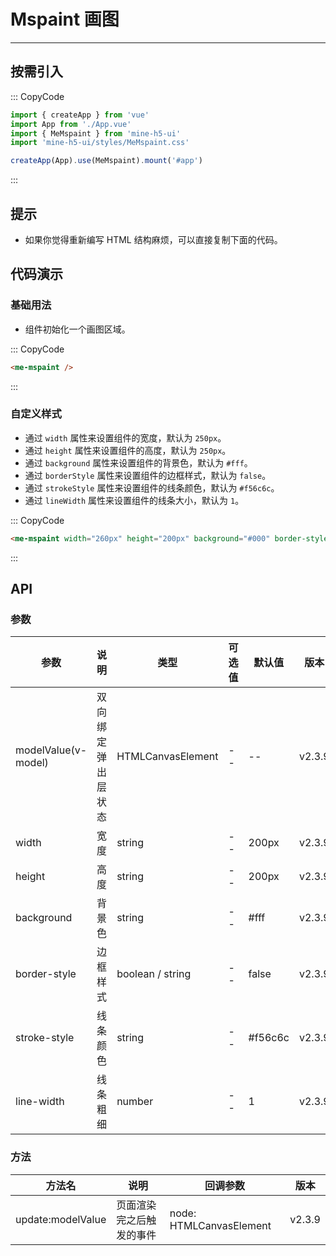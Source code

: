 # Mspaint 画图

---

## 按需引入

::: CopyCode

```ts
import { createApp } from 'vue'
import App from './App.vue'
import { MeMspaint } from 'mine-h5-ui'
import 'mine-h5-ui/styles/MeMspaint.css'

createApp(App).use(MeMspaint).mount('#app')
```

:::

## 提示

- 如果你觉得重新编写 HTML 结构麻烦，可以直接复制下面的代码。

## 代码演示

### 基础用法

- 组件初始化一个画图区域。

::: CopyCode

```html
<me-mspaint />
```

:::

### 自定义样式

- 通过 `width` 属性来设置组件的宽度，默认为 `250px`。
- 通过 `height` 属性来设置组件的高度，默认为 `250px`。
- 通过 `background` 属性来设置组件的背景色，默认为 `#fff`。
- 通过 `borderStyle` 属性来设置组件的边框样式，默认为 `false`。
- 通过 `strokeStyle` 属性来设置组件的线条颜色，默认为 `#f56c6c`。
- 通过 `lineWidth` 属性来设置组件的线条大小，默认为 `1`。

::: CopyCode

```html
<me-mspaint width="260px" height="200px" background="#000" border-style="5px dashed #f60" stroke-style="#fff" line-width="3" />
```

:::

## API

### 参数

| 参数                | 说明               | 类型              | 可选值 | 默认值  | 版本   |
| ------------------- | ------------------ | ----------------- | ------ | ------- | ------ |
| modelValue(v-model) | 双向绑定弹出层状态 | HTMLCanvasElement | --     | --      | v2.3.9 |
| width               | 宽度               | string            | --     | 200px   | v2.3.9 |
| height              | 高度               | string            | --     | 200px   | v2.3.9 |
| background          | 背景色             | string            | --     | #fff    | v2.3.9 |
| border-style        | 边框样式           | boolean / string  | --     | false   | v2.3.9 |
| stroke-style        | 线条颜色           | string            | --     | #f56c6c | v2.3.9 |
| line-width          | 线条粗细           | number            | --     | 1       | v2.3.9 |

### 方法

| 方法名            | 说明                     | 回调参数                | 版本   |
| ----------------- | ------------------------ | ----------------------- | ------ |
| update:modelValue | 页面渲染完之后触发的事件 | node: HTMLCanvasElement | v2.3.9 |
